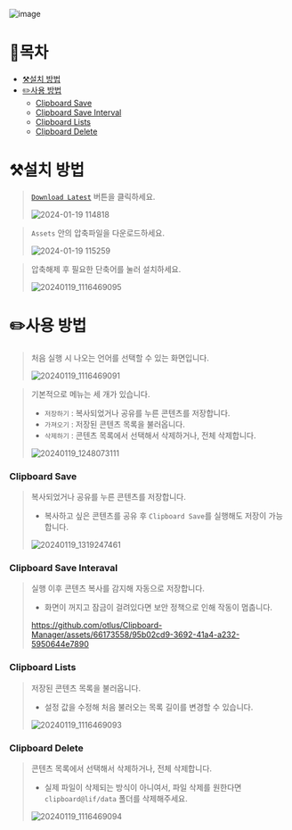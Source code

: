 ![image](https://user-images.githubusercontent.com/66173558/225175694-1491bf36-02d5-4ed2-9c7b-739e02e8857a.png)


# 📝목차
- [⚒️설치 방법](#%EF%B8%8F%EC%84%A4%EC%B9%98-%EB%B0%A9%EB%B2%95)
- [✏️사용 방법](#%EF%B8%8F%EC%82%AC%EC%9A%A9-%EB%B0%A9%EB%B2%95)
  - [Clipboard Save](#Clipboard-Save)
  - [Clipboard Save Interval](#Clipboard-Save-Interval)
  - [Clipboard Lists](#Clipboard-Lists)
  - [Clipboard Delete](#Clipboard-Delete)


# ⚒️설치 방법

> [`Download Latest`](https://github.com/Clipboard-Manager/Clipboard-Manager/releases/latest) 버튼을 클릭하세요.
>
> ![2024-01-19 114818](https://github.com/otlus/Clipboard-Manager/assets/66173558/5e1a2689-87d2-44d7-9996-5b3f5b8fe8ee)

> `Assets` 안의 압축파일을 다운로드하세요.
> 
> ![2024-01-19 115259](https://github.com/otlus/Clipboard-Manager/assets/66173558/3d3a3ebf-b56d-4d4c-abd5-1ab786614e22)

> 압축해제 후 필요한 단축어를 눌러 설치하세요.
> 
> ![20240119_1116469095](https://github.com/otlus/Clipboard-Manager/assets/66173558/cb6fcf0c-80ab-49fc-8be6-1aedd0b88df1)


# ✏️사용 방법

> 처음 실행 시 나오는 언어를 선택할 수 있는 화면입니다.
> 
> ![20240119_1116469091](https://github.com/otlus/Clipboard-Manager/assets/66173558/a0d6c81e-e078-4f9e-81da-55e43d764ef6)

> 기본적으로 메뉴는 세 개가 있습니다.
> - `저장하기` : 복사되었거나 공유를 누른 콘텐츠를 저장합니다.
> - `가져오기` : 저장된 콘텐츠 목록을 불러옵니다.
> - `삭제하기` : 콘텐츠 목록에서 선택해서 삭제하거나, 전체 삭제합니다.
> 
> ![20240119_1248073111](https://github.com/otlus/Clipboard-Manager/assets/66173558/d0030c5d-f7d5-4e58-97ff-70a35c3b9068)


### Clipboard Save

> 복사되었거나 공유를 누른 콘텐츠를 저장합니다.
> - 복사하고 싶은 콘텐츠를 공유 후 `Clipboard Save`를 실행해도 저장이 가능합니다.
> 
> ![20240119_1319247461](https://github.com/otlus/Clipboard-Manager/assets/66173558/da614ce5-9566-4b2f-86d9-d963e692ac94)


### Clipboard Save Interaval

> 실행 이후 콘텐츠 복사를 감지해 자동으로 저장합니다.
> - 화면이 꺼지고 잠금이 걸려있다면 보안 정책으로 인해 작동이 멈춥니다.
> 
> https://github.com/otlus/Clipboard-Manager/assets/66173558/95b02cd9-3692-41a4-a232-5950644e7890


### Clipboard Lists

> 저장된 콘텐츠 목록을 불러옵니다.
> - 설정 값을 수정해 처음 불러오는 목록 길이를 변경할 수 있습니다.
> 
> ![20240119_1116469093](https://github.com/otlus/Clipboard-Manager/assets/66173558/d2667939-6deb-413c-9117-576f4f7d3d53)


### Clipboard Delete

> 콘텐츠 목록에서 선택해서 삭제하거나, 전체 삭제합니다.
> - 실제 파일이 삭제되는 방식이 아니여서, 파일 삭제를 원한다면 `clipboard@lif/data` 폴더를 삭제해주세요.
> 
> ![20240119_1116469094](https://github.com/otlus/Clipboard-Manager/assets/66173558/5d96885c-8e11-409f-8a37-8d2092751061)
